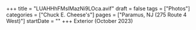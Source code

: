 +++
title = "LUAHHhFMslMazNi9LOca.avif"
draft = false
tags = ["Photos"]
categories = ["Chuck E. Cheese's"]
pages = ["Paramus, NJ (275 Route 4 West)"]
startDate = ""
+++
Exterior (October 2023)
